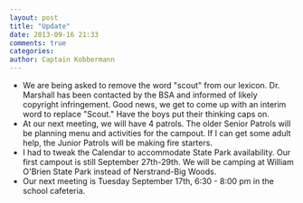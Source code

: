 ```yaml
---
layout: post
title: "Update"
date: 2013-09-16 21:33
comments: true
categories: 
author: Captain Kobbermann
---
```

* We are being asked to remove the word "scout"  from our lexicon.  Dr. Marshall has been contacted by the BSA and informed of likely copyright infringement. Good news, we get to come up with an interim word to replace "Scout."  Have the boys put their thinking caps on.
* At our next meeting, we will have 4 patrols.  The older Senior Patrols will be planning menu and activities for the campout.  If I can get some adult help, the Junior Patrols will be making fire starters.
* I had to tweak the Calendar to accommodate State Park availability.  Our first campout is still September 27th-29th.  We will be camping at William O'Brien State Park instead of Nerstrand-Big Woods.
* Our next meeting is Tuesday September 17th, 6:30 - 8:00 pm in the school cafeteria.
